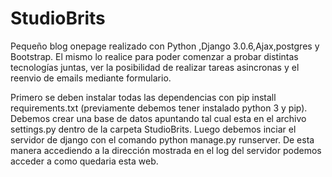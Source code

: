 # StudioBrits

Pequeño blog onepage realizado con Python ,Django 3.0.6,Ajax,postgres y Bootstrap.
El mismo lo realice para poder comenzar a probar distintas tecnologías juntas, ver la posibilidad de realizar tareas asincronas y el reenvio de emails mediante formulario.


Primero se deben instalar todas las dependencias con pip install requirements.txt (previamente debemos tener instalado python 3 y pip).
Debemos crear una base de datos apuntando tal cual esta en el archivo settings.py dentro de la carpeta StudioBrits.
Luego debemos inciar el servidor de django con el comando python manage.py runserver.
De esta manera accediendo a la dirección mostrada en el log del servidor podemos acceder a como quedaria esta web.
